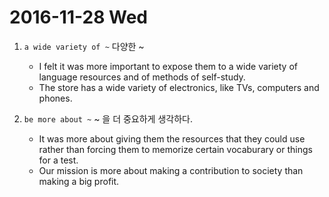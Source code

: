 # 2016-11-28 Wed

1. `a wide variety of ~` 다양한 ~
    - I felt it was more important to expose them to a wide variety of language resources and of methods of self-study.
    - The store has a wide variety of electronics, like TVs, computers and phones.

1. `be more about ~` ~ 을 더 중요하게 생각하다.
    - It was more about giving them the resources that they could use rather than forcing them to memorize certain vocaburary or things for a test.
    - Our mission is more about making a contribution to society than making a big profit.